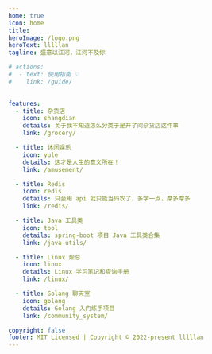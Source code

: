 ```yaml
---
home: true
icon: home
title: 
heroImage: /logo.png
heroText: lllllan
tagline: 盛意以江河，江河不及你

# actions:
#  - text: 使用指南 💡
#    link: /guide/
 

features:
  - title: 杂货店
    icon: shangdian
    details: 关于我不知道怎么分类于是开了间杂货店这件事
    link: /grocery/

  - title: 休闲娱乐
    icon: yule
    details: 这才是人生的意义所在！
    link: /amusement/

  - title: Redis
    icon: redis
    details: 只会用 api 就只能当码农了，多学一点，摩多摩多
    link: /redis/

  - title: Java 工具类
    icon: tool
    details: spring-boot 项目 Java 工具类合集
    link: /java-utils/

  - title: Linux 烩总
    icon: linux
    details: Linux 学习笔记和查询手册
    link: /linux/

  - title: Golang 聊天室
    icon: golang
    details: Golang 入门练手项目
    link: /community_system/

copyright: false
footer: MIT Licensed | Copyright © 2022-present lllllan
---
```


